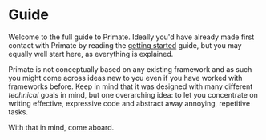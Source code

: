 # Guide

Welcome to the full guide to Primate. Ideally you'd have already made first
contact with Primate by reading the [getting started][getting-started] guide,
but you may equally well start here, as everything is explained.

Primate is not conceptually based on any existing framework and as such you
might come across ideas new to you even if you have worked with frameworks
before. Keep in mind that it was designed with many different *technical* goals
in mind, but one overarching idea: to let you concentrate on writing effective,
expressive code and abstract away annoying, repetitive tasks.

With that in mind, come aboard.

[getting-started]: /getting-started
